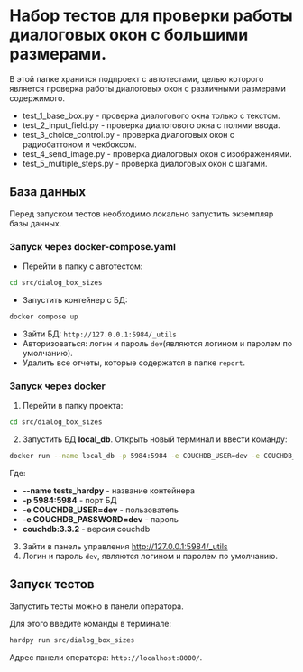 # Набор тестов для проверки работы диалоговых окон с большими размерами.

В этой папке хранится подпроект с автотестами, целью которого является проверка работы диалоговых окон с различными размерами содержимого. 

* test_1_base_box.py - проверка диалогового окна только с текстом.
* test_2_input_field.py - проверка диалогового окна с полями ввода.
* test_3_choice_control.py - проверка диалоговых окон с радиобаттоном и чекбоксом.
* test_4_send_image.py - проверка диалоговых окон с изображениями.
* test_5_multiple_steps.py - проверка диалоговых окон с шагами.


## База данных

Перед запуском тестов необходимо локально запустить экземпляр базы данных.

### Запуск через docker-compose.yaml

* Перейти в папку с автотестом:

```bash
cd src/dialog_box_sizes
```
* Запустить контейнер с БД:
```bash
docker compose up
```
* Зайти БД: `http://127.0.0.1:5984/_utils`
* Авторизоваться: логин и пароль `dev`(являются логином и паролем по умолчанию).
* Удалить все отчеты, которые содержатся в папке `report`.

### Запуск через docker

1. Перейти в папку проекта:

```bash
cd src/dialog_box_sizes
```

2. Запустить БД **local_db**. Открыть новый терминал и ввести команду:

```bash
docker run --name local_db -p 5984:5984 -e COUCHDB_USER=dev -e COUCHDB_PASSWORD=dev -v ./couchdb.ini:/opt/couchdb/etc/local.ini  couchdb:3.3.2
```
Где:
* **--name tests_hardpy** - название контейнера
* **-p 5984:5984** - порт БД
* **-e COUCHDB_USER=dev** - пользователь
* **-e COUCHDB_PASSWORD=dev** - пароль
* **couchdb:3.3.2** - версия couchdb

3. Зайти в панель управления http://127.0.0.1:5984/_utils
4. Логин и пароль `dev`, являются логином и паролем по умолчанию. 

## Запуск тестов

Запустить тесты можно в панели оператора.

Для этого введите команды в терминале:

```bash
hardpy run src/dialog_box_sizes
```

Адрес панели оператора: `http://localhost:8000/`.
